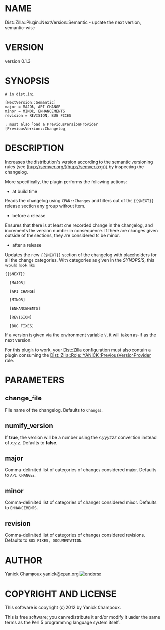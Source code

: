 # NAME

Dist::Zilla::Plugin::NextVersion::Semantic - update the next version, semantic-wise

# VERSION

version 0.1.3

# SYNOPSIS

    # in dist.ini

    [NextVersion::Semantic]
    major = MAJOR, API CHANGE
    minor = MINOR, ENHANCEMENTS
    revision = REVISION, BUG FIXES

    ; must also load a PreviousVersionProvider
    [PreviousVersion::Changelog]

# DESCRIPTION

Increases the distribution's version according to the semantic versioning rules
(see [http://semver.org/](http://semver.org/)) by inspecting the changelog.

More specifically, the plugin performs the following actions:

- at build time

Reads the changelog using `CPAN::Changes` and filters out of the `{{$NEXT}}`
release section any group without item.

- before a release

Ensures that there is at least one recorded change in the changelog, and
increments the version number in consequence.   If there are changes given
outside of the sections, they are considered to be minor.

- after a release

Updates the new `{{$NEXT}}` section of the changelog with placeholders for
all the change categories.  With categories as given in the _SYNOPSIS_,
this would look like

    {{$NEXT}}

      [MAJOR]

      [API CHANGE]

      [MINOR]

      [ENHANCEMENTS]

      [REVISION]

      [BUG FIXES]

If a version is given via the environment variable `V`, it will taken
as-if as the next version.

For this plugin to work, your [Dist::Zilla](http://search.cpan.org/perldoc?Dist::Zilla) configuration must also contain a plugin
consuming the [Dist::Zilla::Role::YANICK::PreviousVersionProvider](http://search.cpan.org/perldoc?Dist::Zilla::Role::YANICK::PreviousVersionProvider) role.

# PARAMETERS

## change\_file

File name of the changelog. Defaults to `Changes`.

## numify\_version

If __true__, the version will be a number using the _x.yyyzzz_ convention instead
of _x.y.z_.  Defaults to __false__.

## major

Comma-delimited list of categories of changes considered major.
Defaults to `API CHANGES`.

## minor

Comma-delimited list of categories of changes considered minor.
Defaults to `ENHANCEMENTS`.

## revision

Comma-delimited list of categories of changes considered revisions.
Defaults to `BUG FIXES, DOCUMENTATION`.

# AUTHOR

Yanick Champoux <yanick@cpan.org> [![endorse](http://api.coderwall.com/yanick/endorsecount.png)](http://coderwall.com/yanick)

# COPYRIGHT AND LICENSE

This software is copyright (c) 2012 by Yanick Champoux.

This is free software; you can redistribute it and/or modify it under
the same terms as the Perl 5 programming language system itself.
